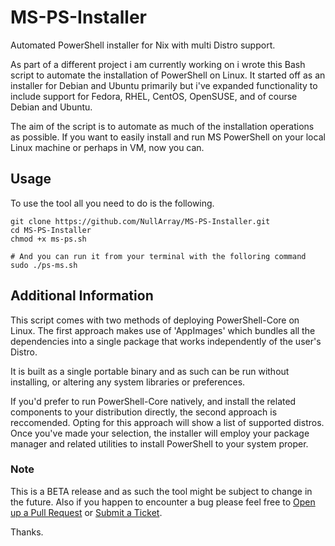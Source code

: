 # MS-PS-Installer
Automated PowerShell installer for Nix with multi Distro support.

As part of a different project i am currently working on i wrote this Bash script to automate the installation of PowerShell on Linux. It started off as an installer for Debian and Ubuntu primarily but i've expanded functionality to include support for Fedora, RHEL, CentOS, OpenSUSE, and of course Debian and Ubuntu.

The aim of the script is to automate as much of the installation operations as possible. If you want to easily install and run MS PowerShell on your local Linux machine or perhaps in VM, now you can.

## Usage

To use the tool all you need to do is the following.
```
git clone https://github.com/NullArray/MS-PS-Installer.git
cd MS-PS-Installer
chmod +x ms-ps.sh

# And you can run it from your terminal with the folloring command
sudo ./ps-ms.sh
```

## Additional Information

This script comes with two methods of deploying PowerShell-Core on Linux. The first approach makes use of 'AppImages' which bundles all the dependencies into a single package that works independently of the user's Distro.
 
It is built as a single portable binary and as such can be run without installing, or altering any system libraries or preferences.
	
If you'd prefer to run PowerShell-Core natively, and install the related components to your distribution directly, the second approach is reccomended. Opting for this approach will show a list of supported distros. Once you've made your selection, the installer will employ your package manager and related utilities to install PowerShell
to your system proper.

### Note

This is a BETA release and as such the tool might be subject to change in the future. Also if you happen to encounter a bug please feel free to [Open up a Pull Request](https://github.com/NullArray/MS-PS-Installer/pulls) or [Submit a Ticket](https://github.com/NullArray/MS-PS-Installer/issues).

Thanks.

